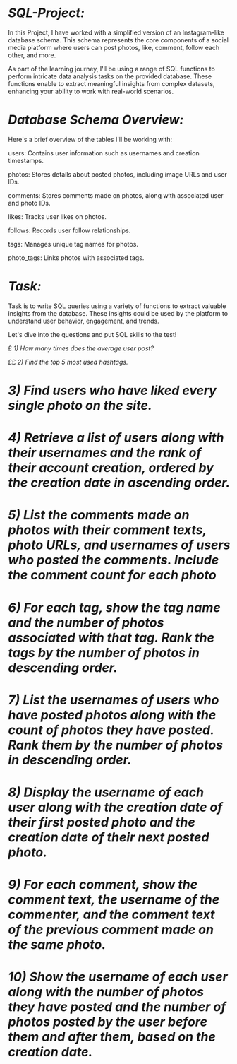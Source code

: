# *SQL-Project:*
In this Project, I have worked with a simplified version of an Instagram-like database schema. This schema represents the core components of a social media platform where users can post photos, like, comment, follow each other, and more.


As part of the learning journey, I'll be using a range of SQL functions to perform intricate data analysis tasks on the provided database. These functions enable  to extract meaningful insights from complex datasets, enhancing your ability to work with real-world scenarios.


# *Database Schema Overview:*


Here's a brief overview of the tables I'll be working with:


users: Contains user information such as usernames and creation timestamps.

photos: Stores details about posted photos, including image URLs and user IDs.

comments: Stores comments made on photos, along with associated user and photo IDs.

likes: Tracks user likes on photos.

follows: Records user follow relationships.

tags: Manages unique tag names for photos.

photo_tags: Links photos with associated tags.


# *Task:*


Task is to write SQL queries using a variety of functions to extract valuable insights from the database. These insights could be used by the platform to understand user behavior, engagement, and trends.


 Let's dive into the questions and put SQL skills to the test!




£ *1) How many times does the average user post?*

££ *2) Find the top 5 most used hashtags.*

# *3) Find users who have liked every single photo on the site.*

# *4) Retrieve a list of users along with their usernames and the rank of their account creation, ordered by the creation date in ascending order.*

# *5) List the comments made on photos with their comment texts, photo URLs, and usernames of users who posted the comments. Include the comment count for each photo*

# *6) For each tag, show the tag name and the number of photos associated with that tag. Rank the tags by the number of photos in descending order.*

# *7) List the usernames of users who have posted photos along with the count of photos they have posted. Rank them by the number of photos in descending order.*

# *8) Display the username of each user along with the creation date of their first posted photo and the creation date of their next posted photo.*

# *9) For each comment, show the comment text, the username of the commenter, and the comment text of the previous comment made on the same photo.*

# *10) Show the username of each user along with the number of photos they have posted and the number of photos posted by the user before them and after them, based on the creation date.*
